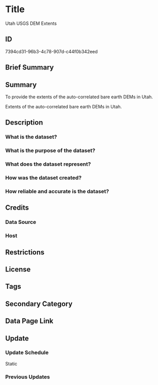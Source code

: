 # Title

Utah USGS DEM Extents

## ID

7394cd31-96b3-4c78-907d-c44f0b342eed

## Brief Summary

## Summary

To provide the extents of the auto-correlated bare earth DEMs in Utah.

Extents of the auto-correlated bare earth DEMs in Utah.

## Description

### What is the dataset?

### What is the purpose of the dataset?

### What does the dataset represent?

### How was the dataset created?

### How reliable and accurate is the dataset?

## Credits

### Data Source

### Host

## Restrictions

## License

## Tags

## Secondary Category

## Data Page Link

## Update

### Update Schedule

Static

### Previous Updates
